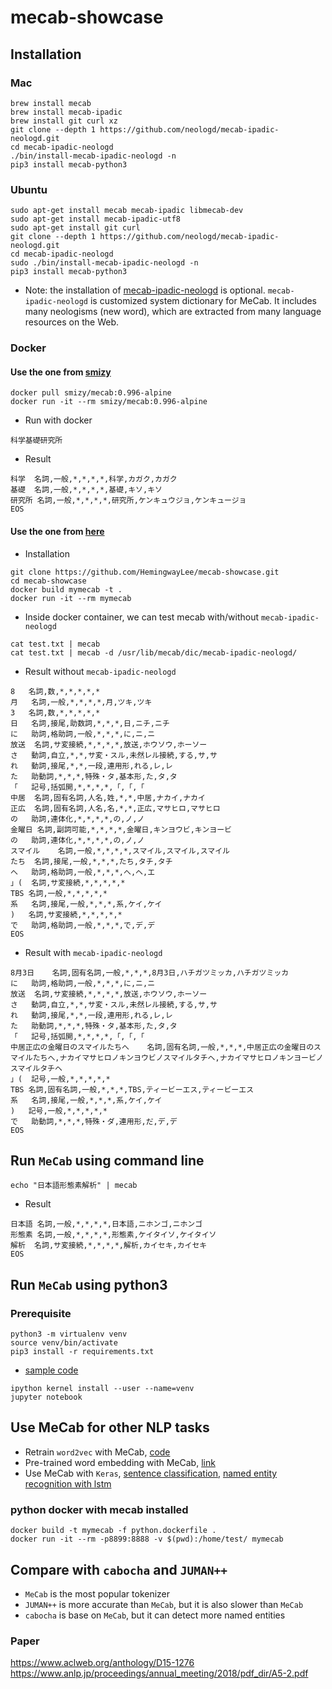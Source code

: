 # mecab-showcase

## Installation
### Mac
```
brew install mecab
brew install mecab-ipadic
brew install git curl xz
git clone --depth 1 https://github.com/neologd/mecab-ipadic-neologd.git
cd mecab-ipadic-neologd
./bin/install-mecab-ipadic-neologd -n
pip3 install mecab-python3
```

### Ubuntu
```
sudo apt-get install mecab mecab-ipadic libmecab-dev
sudo apt-get install mecab-ipadic-utf8
sudo apt-get install git curl
git clone --depth 1 https://github.com/neologd/mecab-ipadic-neologd.git
cd mecab-ipadic-neologd
sudo ./bin/install-mecab-ipadic-neologd -n
pip3 install mecab-python3
```

* Note: the installation of [mecab-ipadic-neologd](https://github.com/neologd/mecab-ipadic-neologd) is optional. `mecab-ipadic-neologd` is customized system dictionary for MeCab. It includes many neologisms (new word), which are extracted from many language resources on the Web.

### Docker
#### Use the one from [smizy](https://github.com/smizy/docker-mecab)
```
docker pull smizy/mecab:0.996-alpine
docker run -it --rm smizy/mecab:0.996-alpine
```

* Run with docker  
```
科学基礎研究所
```

* Result
```
科学	名詞,一般,*,*,*,*,科学,カガク,カガク
基礎	名詞,一般,*,*,*,*,基礎,キソ,キソ
研究所	名詞,一般,*,*,*,*,研究所,ケンキュウジョ,ケンキュージョ
EOS
```

#### Use the one from [here](https://github.com/HemingwayLee/mecab-showcase/blob/master/Dockerfile)
* Installation
```
git clone https://github.com/HemingwayLee/mecab-showcase.git
cd mecab-showcase
docker build mymecab -t .
docker run -it --rm mymecab
```

* Inside docker container, we can test mecab with/without `mecab-ipadic-neologd`
```
cat test.txt | mecab
cat test.txt | mecab -d /usr/lib/mecab/dic/mecab-ipadic-neologd/
```

* Result without `mecab-ipadic-neologd`
```
8	名詞,数,*,*,*,*,*
月	名詞,一般,*,*,*,*,月,ツキ,ツキ
3	名詞,数,*,*,*,*,*
日	名詞,接尾,助数詞,*,*,*,日,ニチ,ニチ
に	助詞,格助詞,一般,*,*,*,に,ニ,ニ
放送	名詞,サ変接続,*,*,*,*,放送,ホウソウ,ホーソー
さ	動詞,自立,*,*,サ変・スル,未然レル接続,する,サ,サ
れ	動詞,接尾,*,*,一段,連用形,れる,レ,レ
た	助動詞,*,*,*,特殊・タ,基本形,た,タ,タ
「	記号,括弧開,*,*,*,*,「,「,「
中居	名詞,固有名詞,人名,姓,*,*,中居,ナカイ,ナカイ
正広	名詞,固有名詞,人名,名,*,*,正広,マサヒロ,マサヒロ
の	助詞,連体化,*,*,*,*,の,ノ,ノ
金曜日	名詞,副詞可能,*,*,*,*,金曜日,キンヨウビ,キンヨービ
の	助詞,連体化,*,*,*,*,の,ノ,ノ
スマイル	名詞,一般,*,*,*,*,スマイル,スマイル,スマイル
たち	名詞,接尾,一般,*,*,*,たち,タチ,タチ
へ	助詞,格助詞,一般,*,*,*,へ,ヘ,エ
」(	名詞,サ変接続,*,*,*,*,*
TBS	名詞,一般,*,*,*,*,*
系	名詞,接尾,一般,*,*,*,系,ケイ,ケイ
)	名詞,サ変接続,*,*,*,*,*
で	助詞,格助詞,一般,*,*,*,で,デ,デ
EOS
```

* Result with `mecab-ipadic-neologd`
```
8月3日	名詞,固有名詞,一般,*,*,*,8月3日,ハチガツミッカ,ハチガツミッカ
に	助詞,格助詞,一般,*,*,*,に,ニ,ニ
放送	名詞,サ変接続,*,*,*,*,放送,ホウソウ,ホーソー
さ	動詞,自立,*,*,サ変・スル,未然レル接続,する,サ,サ
れ	動詞,接尾,*,*,一段,連用形,れる,レ,レ
た	助動詞,*,*,*,特殊・タ,基本形,た,タ,タ
「	記号,括弧開,*,*,*,*,「,「,「
中居正広の金曜日のスマイルたちへ	名詞,固有名詞,一般,*,*,*,中居正広の金曜日のスマイルたちへ,ナカイマサヒロノキンヨウビノスマイルタチヘ,ナカイマサヒロノキンヨービノスマイルタチヘ
」(	記号,一般,*,*,*,*,*
TBS	名詞,固有名詞,一般,*,*,*,TBS,ティービーエス,ティービーエス
系	名詞,接尾,一般,*,*,*,系,ケイ,ケイ
)	記号,一般,*,*,*,*,*
で	助動詞,*,*,*,特殊・ダ,連用形,だ,デ,デ
EOS
```

## Run `MeCab` using command line
```
echo "日本語形態素解析" | mecab
```

* Result
```
日本語	名詞,一般,*,*,*,*,日本語,ニホンゴ,ニホンゴ
形態素	名詞,一般,*,*,*,*,形態素,ケイタイソ,ケイタイソ
解析	名詞,サ変接続,*,*,*,*,解析,カイセキ,カイセキ
EOS
```

## Run `MeCab` using python3

### Prerequisite
```
python3 -m virtualenv venv
source venv/bin/activate
pip3 install -r requirements.txt
```
 
* [sample code](https://github.com/HemingwayLee/mecab-showcase/blob/master/HelloMeCab.ipynb)
```
ipython kernel install --user --name=venv
jupyter notebook
```

## Use MeCab for other NLP tasks
* Retrain `word2vec` with MeCab, [code](https://github.com/HemingwayLee/japanese-words-to-vectors) 
* Pre-trained word embedding with MeCab, [link](http://www.cl.ecei.tohoku.ac.jp/~m-suzuki/jawiki_vector/)
* Use MeCab with `Keras`, [sentence classification](https://github.com/HemingwayLee/keras-showcase/blob/master/lstm/classification.ipynb), [named entity recognition with lstm](https://github.com/HemingwayLee/keras-showcase/blob/master/lstm/ner.ipynb)

### python docker with mecab installed
```
docker build -t mymecab -f python.dockerfile .
docker run -it --rm -p8899:8888 -v $(pwd):/home/test/ mymecab
```

## Compare with `cabocha` and `JUMAN++`
* `MeCab` is the most popular tokenizer  
* `JUMAN++` is more accurate than `MeCab`, but it is also slower than `MeCab`  
* `cabocha` is base on `MeCab`, but it can detect more named entities  

### Paper 
https://www.aclweb.org/anthology/D15-1276  
https://www.anlp.jp/proceedings/annual_meeting/2018/pdf_dir/A5-2.pdf  

